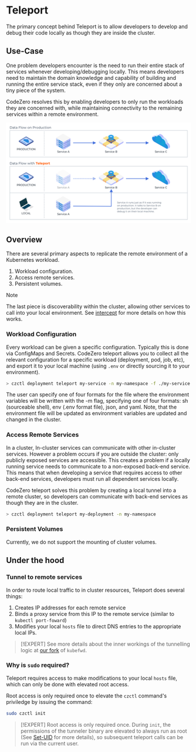# Teleport

The primary concept behind Teleport is to allow developers to develop and debug their code locally as though they are inside the cluster.

## Use-Case

One problem developers encounter is the need to run their entire stack of services whenever developing/debugging locally. This means developers need to maintain the domain knowledge and capability of building and running the entire service stack, even if they only are concerned about a tiny piece of the system.

CodeZero resolves this by enabling developers to only run the workloads they are concerned with, while maintaining connectivity to the remaining services within a remote environment.

![Teleport Dataflow](../../_media/teleport.png ':size=500')

## Overview

There are several primary aspects to replicate the remote environment of a Kubernetes workload.

1. Workload configuration.
2. Access remote services. 
3. Persistent volumes.

> [!NOTE]
> The last piece is discoverability within the cluster, allowing other services
> to call into your local environment. See [intercept](../concepts/intercept) for more details on how this works.

### Workload Configuration

Every workload can be given a specific configuration. Typically this is done via ConfigMaps and Secrets. CodeZero teleport allows you to collect all the relevant configuration for a specific workload (deployment, pod, job, etc), and export it to your local machine (using `.env` or directly sourcing it to your environment).

```bash
> czctl deployment teleport my-service -n my-namespace -f ./my-service.env
```

The user can specify one of four formats for the file where the environment variables will be written with the -m flag, specifying one of four formats: sh (sourceable shell), env (.env format file), json, and yaml. Note, that the environment file will be updated as environment variables are updated and changed in the cluster.

### Access Remote Services

In a cluster, In-cluster services can communicate with other in-cluster services. However a problem occurs if you are outside the cluster: only publicly exposed services are accessible. This creates a problem if a locally running service needs to communicate to a non-exposed back-end service. This means that when developing a service that requires access to other back-end services, developers must run all dependent services locally.

CodeZero teleport solves this problem by creating a local tunnel into a remote cluster, so developers can communicate with back-end services as though they are in the cluster.

```bash
> czctl deployment teleport my-deployment -n my-namespace
```

### Persistent Volumes

Currently, we do not support the mounting of cluster volumes.

## Under the hood

### Tunnel to remote services

In order to route local traffic to in cluster resources, Teleport does several things:

1. Creates IP addresses for each remote service
2. Binds a proxy service from this IP to the remote service (similar to `kubectl port-foward`)
3. Modifies your local `hosts` file to direct DNS entries to the appropriate local IPs.

> [!EXPERT]
> See more details about the inner workings of the tunnelling logic at [our fork](https://github.com/c6o/kubefwd) of `kubefwd`.

### Why is `sudo` required?

Teleport requires access to make modifications to your local `hosts` file, which can only be done with elevated root access. 

Root access is only required once to elevate the `czctl` command's priviledge by issuing the command:

```bash
sudo czctl init
```

> [!EXPERT]
> Root access is only required once. During `init`, the permissions of the tunneler binary are elevated to always run as root (See [Set-UID](https://en.wikipedia.org/wiki/Setuid) for more details), so subsequent teleport calls can be run via the current user.
